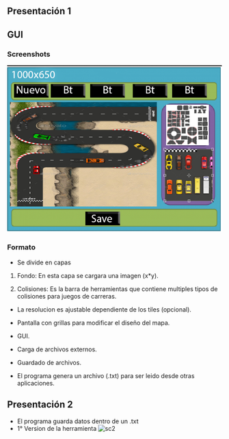 
## Presentación 1

## GUI

### Screenshots

![sc1](https://github.com/felixcampos/Proyecto-Herramientas/blob/master/Proyecto%20v1/images%20final/maqueta.png)

### Formato

- Se divide en capas

 1. Fondo:
    En esta capa se cargara una imagen (x*y).

 2. Colisiones: 
    Es la barra de herramientas que contiene multiples tipos de colisiones para juegos de carreras.

- La resolucion es ajustable dependiente de los tiles (opcional).

- Pantalla con grillas para modificar el diseño del mapa.

- GUI.

- Carga de archivos externos.

- Guardado de archivos.

- El programa genera un archivo (.txt) para ser leido desde otras aplicaciones.

## Presentación 2
- El programa guarda datos dentro de un .txt
- 1° Version de la herramienta
![sc2](https://github.com/felixcampos/Proyecto-Herramientas/blob/master/Proyecto%20v1/images%20final/pres2.png)